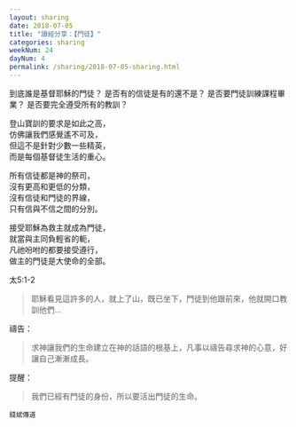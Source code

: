 ```yaml
---
layout: sharing
date: 2018-07-05
title: "讀經分享：【門徒】"
categories: sharing
weekNum: 24
dayNum: 4
permalink: /sharing/2018-07-05-sharing.html
---
```


到底誰是基督耶穌的門徒？
是否有的信徒是有的還不是？
是否要門徒訓練課程畢業？
是否要完全遵受所有的教訓？  

登山寶訓的要求是如此之高，  
仿佛讓我們感覺遙不可及，  
但這不是針對少數一些精英，  
而是每個基督徒生活的重心。  

所有信徒都是神的祭司，  
沒有更高和更低的分類，  
沒有信徒和門徒的界線，  
只有信與不信之間的分別。  

接受耶穌為救主就成為門徒，  
就當與主同負輕省的軛，  
凡祂吩咐的都要接受遵行，  
做主的門徒是大使命的全部。  

太5:1-2
>耶穌看見這許多的人，就上了山，既已坐下，門徒到他跟前來，他就開口教訓他們...

禱告：
>求神讓我們的生命建立在神的話語的根基上，凡事以禱告尋求神的心意，好讓自己漸漸成長。

提醒：
>我們已經有門徒的身份，所以要活出門徒的生命。

`錢斌傳道`
